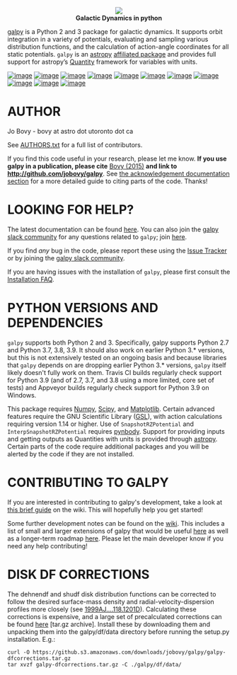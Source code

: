 <p align="center">
    <a href="http://www.galpy.org" target="_blank"><img src="https://galpy.readthedocs.io/en/latest/_static/galpy-logo-small.gif"></a><br/>
    <b>Galactic Dynamics in python</b>
</p>

[galpy](http://www.galpy.org) is a Python 2 and 3 package for galactic dynamics. It supports orbit integration in a variety of potentials, evaluating and sampling various distribution functions, and the calculation of action-angle coordinates for all static potentials. `galpy` is an [astropy](http://www.astropy.org/) [affiliated package](http://www.astropy.org/affiliated/) and provides full support for astropy’s [Quantity](http://docs.astropy.org/en/stable/api/astropy.units.Quantity.html) framework for variables with units.

[![image](https://travis-ci.org/jobovy/galpy.svg?branch=master)](http://travis-ci.org/jobovy/galpy) [![image](https://ci.appveyor.com/api/projects/status/wmgs1sq3i7tbtap2/branch/master?svg=true)](https://ci.appveyor.com/project/jobovy/galpy) [![image](http://codecov.io/github/jobovy/galpy/coverage.svg?branch=master)](http://codecov.io/github/jobovy/galpy?branch=master) [![image](https://readthedocs.org/projects/galpy/badge/?version=latest)](http://docs.galpy.org/en/latest/) [![image](http://img.shields.io/pypi/v/galpy.svg)](https://pypi.python.org/pypi/galpy/) [![image](https://anaconda.org/conda-forge/galpy/badges/installer/conda.svg)](https://anaconda.org/conda-forge/galpy) [![image](http://img.shields.io/badge/license-New%20BSD-brightgreen.svg)](https://github.com/jobovy/galpy/blob/master/LICENSE) [![image](http://img.shields.io/badge/DOI-10.1088/0067%2D%2D0049/216/2/29-blue.svg)](http://dx.doi.org/10.1088/0067-0049/216/2/29) [![image](http://img.shields.io/badge/powered%20by-AstroPy-orange.svg?style=flat)](http://www.astropy.org/) [![image](https://slackin-galpy.herokuapp.com/badge.svg)](https://galpy.slack.com/) [![image](https://img.shields.io/badge/join-slack-E01563.svg?style=flat&logo=slack&logoWidth=10)](https://slackin-galpy.herokuapp.com)

AUTHOR
======

Jo Bovy - bovy at astro dot utoronto dot ca

See
[AUTHORS.txt](https://github.com/jobovy/galpy/blob/master/AUTHORS.txt)
for a full list of contributors.

If you find this code useful in your research, please let me know. **If
you use galpy in a publication, please cite** [Bovy
(2015)](http://adsabs.harvard.edu/abs/2015ApJS..216...29B) **and link to
http://github.com/jobovy/galpy**. See [the acknowledgement documentation
section](http://docs.galpy.org/en/latest/index.html#acknowledging-galpy)
for a more detailed guide to citing parts of the code. Thanks!

LOOKING FOR HELP?
=================

The latest documentation can be found
[here](http://docs.galpy.org/en/latest/). You can also join the
[galpy slack community](https://galpy.slack.com/) for any questions
related to `galpy`; join
[here](https://slackin-galpy.herokuapp.com).

If you find *any* bug in the code, please report these using the [Issue
Tracker](http://github.com/jobovy/galpy/issues) or by joining the [galpy
slack community](https://galpy.slack.com/).

If you are having issues with the installation of `galpy`, please first
consult the [Installation
FAQ](http://docs.galpy.org/en/latest/installation.html#installation-faq).

PYTHON VERSIONS AND DEPENDENCIES
================================

`galpy` supports both Python 2 and 3. Specifically, galpy supports
Python 2.7 and Python 3.7, 3.8, 3.9. It should also work on earlier
Python 3.\* versions, but this is not extensively tested on an ongoing
basis and because libraries that `galpy` depends on are dropping
earlier Python 3.\* versions, `galpy` itself likely doesn't fully work
on them.  Travis CI builds regularly check support for Python 3.9 (and
of 2.7, 3.7, and 3.8 using a more limited, core set of tests) and
Appveyor builds regularly check support for Python 3.9 on Windows.

This package requires [Numpy](https://numpy.org/),
[Scipy](http://www.scipy.org/), and
[Matplotlib](http://matplotlib.sourceforge.net/). Certain advanced
features require the GNU Scientific Library
([GSL](http://www.gnu.org/software/gsl/)), with action calculations
requiring version 1.14 or higher. Use of `SnapshotRZPotential` and
`InterpSnapshotRZPotential` requires
[pynbody](https://github.com/pynbody/pynbody). Support for providing
inputs and getting outputs as Quantities with units is provided through
[astropy](http://www.astropy.org/). Certain parts of the code require 
additional packages and you will be alerted by the code if they are
not installed.

CONTRIBUTING TO GALPY
=====================

If you are interested in contributing to galpy\'s development, take a
look at [this brief
guide](https://github.com/jobovy/galpy/wiki/Guide-for-new-contributors)
on the wiki. This will hopefully help you get started!

Some further development notes can be found on the
[wiki](http://github.com/jobovy/galpy/wiki/). This includes a list of
small and larger extensions of galpy that would be useful
[here](http://github.com/jobovy/galpy/wiki/Possible-galpy-extensions) as
well as a longer-term roadmap
[here](http://github.com/jobovy/galpy/wiki/Roadmap). Please let the main
developer know if you need any help contributing!

DISK DF CORRECTIONS
===================

The dehnendf and shudf disk distribution functions can be corrected to
follow the desired surface-mass density and radial-velocity-dispersion
profiles more closely (see
[1999AJ\....118.1201D](http://adsabs.harvard.edu/abs/1999AJ....118.1201D)).
Calculating these corrections is expensive, and a large set of
precalculated corrections can be found
[here](http://github.com/downloads/jobovy/galpy/galpy-dfcorrections.tar.gz)
\[tar.gz archive\]. Install these by downloading them and unpacking them
into the galpy/df/data directory before running the setup.py
installation. E.g.:

    curl -O https://github.s3.amazonaws.com/downloads/jobovy/galpy/galpy-dfcorrections.tar.gz
    tar xvzf galpy-dfcorrections.tar.gz -C ./galpy/df/data/
